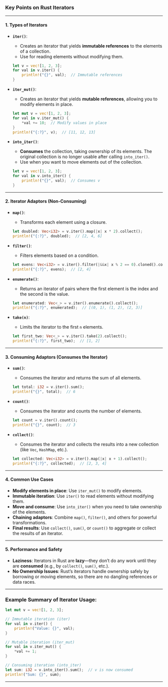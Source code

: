 
### Key Points on Rust Iterators

---

#### 1. **Types of Iterators**
- **`iter()`**:
  - Creates an iterator that yields **immutable references** to the elements of a collection.
  - Use for reading elements without modifying them.
  ```rust
  let v = vec![1, 2, 3];
  for val in v.iter() {
      println!("{}", val);  // Immutable references
  }
  ```

- **`iter_mut()`**:
  - Creates an iterator that yields **mutable references**, allowing you to modify elements in place.
  ```rust
  let mut v = vec![1, 2, 3];
  for val in v.iter_mut() {
      *val += 10;  // Modify values in place
  }
  println!("{:?}", v);  // [11, 12, 13]
  ```

- **`into_iter()`**:
  - **Consumes** the collection, taking ownership of its elements. The original collection is no longer usable after calling `into_iter()`.
  - Use when you want to move elements out of the collection.
  ```rust
  let v = vec![1, 2, 3];
  for val in v.into_iter() {
      println!("{}", val);  // Consumes v
  }
  ```

---

#### 2. **Iterator Adaptors** (Non-Consuming)

- **`map()`**:
  - Transforms each element using a closure.
  ```rust
  let doubled: Vec<i32> = v.iter().map(|x| x * 2).collect();
  println!("{:?}", doubled);  // [2, 4, 6]
  ```

- **`filter()`**:
  - Filters elements based on a condition.
  ```rust
  let evens: Vec<i32> = v.iter().filter(|&&x| x % 2 == 0).cloned().collect();
  println!("{:?}", evens);  // [2, 4]
  ```

- **`enumerate()`**:
  - Returns an iterator of pairs where the first element is the index and the second is the value.
  ```rust
  let enumerated: Vec<_> = v.iter().enumerate().collect();
  println!("{:?}", enumerated);  // [(0, 1), (1, 2), (2, 3)]
  ```

- **`take(n)`**:
  - Limits the iterator to the first `n` elements.
  ```rust
  let first_two: Vec<_> = v.iter().take(2).collect();
  println!("{:?}", first_two);  // [1, 2]
  ```

---

#### 3. **Consuming Adaptors** (Consumes the Iterator)

- **`sum()`**:
  - Consumes the iterator and returns the sum of all elements.
  ```rust
  let total: i32 = v.iter().sum();
  println!("{}", total);  // 6
  ```

- **`count()`**:
  - Consumes the iterator and counts the number of elements.
  ```rust
  let count = v.iter().count();
  println!("{}", count);  // 3
  ```

- **`collect()`**:
  - Consumes the iterator and collects the results into a new collection (like `Vec`, `HashMap`, etc.).
  ```rust
  let collected: Vec<i32> = v.iter().map(|x| x + 1).collect();
  println!("{:?}", collected);  // [2, 3, 4]
  ```

---

#### 4. **Common Use Cases**

- **Modify elements in place**: Use `iter_mut()` to modify elements.
- **Immutable iteration**: Use `iter()` to read elements without modifying them.
- **Move and consume**: Use `into_iter()` when you need to take ownership of the elements.
- **Chaining adaptors**: Combine `map()`, `filter()`, and others for powerful transformations.
- **Final results**: Use `collect()`, `sum()`, or `count()` to aggregate or collect the results of an iterator.

---

#### 5. **Performance and Safety**

- **Laziness**: Iterators in Rust are **lazy**—they don’t do any work until they are **consumed** (e.g., by `collect()`, `sum()`, etc.).
- **No Ownership Issues**: Rust’s iterators handle ownership safely by borrowing or moving elements, so there are no dangling references or data races.

---

### Example Summary of Iterator Usage:

```rust
let mut v = vec![1, 2, 3];

// Immutable iteration (iter)
for val in v.iter() {
    println!("Value: {}", val);
}

// Mutable iteration (iter_mut)
for val in v.iter_mut() {
    *val += 1;
}

// Consuming iteration (into_iter)
let sum: i32 = v.into_iter().sum();  // v is now consumed
println!("Sum: {}", sum);
```

---
